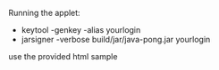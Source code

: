 Running the applet:

* keytool -genkey -alias yourlogin
* jarsigner -verbose build/jar/java-pong.jar yourlogin

use the provided html sample

